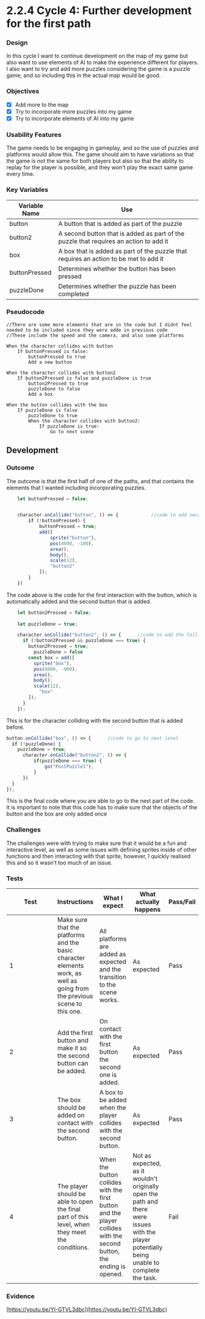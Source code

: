 # 2.2.4 Cycle 4: Further development for the first path

### Design

In this cycle I want to continue development on the map of my game but also want to use elements of AI to make the experience different for players. I also want to try and add more puzzles considering the game is a puzzle game, and so including this in the actual map would be good.

### Objectives

* [x] Add more to the map
* [x] Try to incorporate more puzzles into my game
* [x] Try to incorporate elements of AI into my game

### Usability Features

The game needs to be engaging in gameplay, and so the use of puzzles and platforms would allow this. The game should aim to have variations so that the game is not the same for both players but also so that the ability to replay for the player is possible, and they won't play the exact same game every time.

### Key Variables

| Variable Name | Use                                                                                   |
| ------------- | ------------------------------------------------------------------------------------- |
| button        | A button that is added as part of the puzzle                                          |
| button2       | A second button that is added as part of the puzzle that requires an action to add it |
| box           | A box that is added as part of the puzzle that requires an action to be met to add it |
| buttonPressed | Determines whether the button has been pressed                                        |
| puzzleDone    | Determines whether the puzzle has been completed                                      |

### Pseudocode

```
//There are some more elements that are in the code but I didnt feel needed to be included since they were adde in previous code
//These include the speed and the camera, and also some platforms 

When the character collides with button
    If buttonPressed is false:
        buttonPressed to true
        Add a new button  

When the character collides with button2
    If button2Pressed is false and puzzleDone is true
        button2Pressed to true
        puzzleDone to false
        Add a box 

When the button collides with the box
    If puzzleDone is false
        puzzleDone to true
        When the character collides with button2:
            If puzzleDone is true:
                Go to next scene
```

## Development

### Outcome

The outcome is that the first half of one of the paths, and that contains the elements that I wanted including incorporating puzzles.

```javascript
    let buttonPressed = false;


    character.onCollide("button", () => {            //code to add second button
        if (!buttonPressed) {
            buttonPressed = true;
            add([
                sprite("button"),
                pos(4600, -100),
                area(),
                body(),
                scale(12),
                "button2"
            ]);
        }
    })                        
```

The code above is the code for the first interaction with the button, which is automatically added and the second button that is added.

```javascript
    let button2Pressed = false;
    
    let puzzleDone = true;

    character.onCollide("button2", () => {      //code to add the falling box
      if (!button2Pressed && puzzleDone === true) {
        button2Pressed = true;
          puzzleDone = false
        const box = add([
          sprite("box"),
          pos(4000, -900),
          area(),
          body(),
          scale(12),
            "box"
        ]);
      }
    });
```

This is for the character colliding with the second button that is added before.

```javascript
button.onCollide("box", () => {      //code to go to next level
  if (!puzzleDone) {
    puzzleDone = true;
      character.onCollide("button2", () => {
          if(puzzleDone === true) {
              go("PostPuzzle1");
          }
      })
  }
});
```

This is the final code where you are able to go to the next part of the code. It is important to note that this code has to make sure that the objects of the button and the box are only added once

### Challenges

The challenges were with trying to make sure that it would be a fun and interactive level, as well as some issues with defining sprites inside of other functions and then interacting with that sprite, however, I quickly realised this and so it wasn't too much of an issue.

### Tests

<table><thead><tr><th width="158">Test</th><th>Instructions</th><th>What I expect</th><th>What actually happens</th><th>Pass/Fail</th></tr></thead><tbody><tr><td>1</td><td>Make sure that the platforms and the basic character elements work, as well as going from the previous scene to this one.</td><td>All platforms are added as expected and the transition to the scene works.</td><td>As expected</td><td>Pass</td></tr><tr><td>2</td><td>Add the first button and make it so the second button can be added.</td><td>On contact with the first button the second one is added.</td><td>As expected</td><td>Pass</td></tr><tr><td>3</td><td>The box should be added on contact with the second button.</td><td>A box to be added when  the player collides with the second button.</td><td>As expected </td><td>Pass</td></tr><tr><td>4</td><td>The player should be able to open the final part of this level, when they meet the conditions.</td><td>When the button collides with the first button and the player collides with the second button, the ending is opened.</td><td>Not as expected, as it wouldn't originally open the path and there were issues with the player potentially being unable to complete the task. </td><td>Fail</td></tr></tbody></table>

### Evidence

[https://youtu.be/YI-GTVL3dbc](https://youtu.be/YI-GTVL3dbc)
